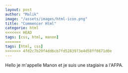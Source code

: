 ```yaml
---
layout: post
author: "Malik"
image: "/assets/images/html-icon.png"
title: "Commencer Html"
categorie: html
<<<<<<< HEAD
tags: [css, html, manon]
=======
tags: [html, css]
>>>>>>> 4fd2c7b29f4dd6cb7fd5283973e4d58ff0871d0e
---
```

Hello je m'appelle Manon et je suis une stagiaire a l'AFPA.
